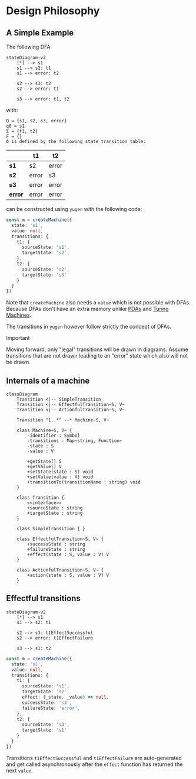 # Design Philosophy

## A Simple Example 

The following DFA

```mermaid
stateDiagram-v2
    [*] --> s1
    s1 --> s2: t1
    s1 --> error: t2
    
    s2 --> s3: t2
    s2 --> error: t1

    s3 --> error: t1, t2
```

with:

```
Q = {s1, s2, s3, error}
q0 = s1
Σ = {t1, t2}
F = {}
δ is defined by the following state transition table:
```

|           | t1    | t2    |
|-----------|-------|-------|
| **s1**    | s2    | error |
| **s2**    | error | s3    |
| **s3**    | error | error |
| **error** | error | error |

can be constructed using `yugen` with the following code:

```ts
const m = createMachine({
  state: 's1',
  value: null,
  transitions: {
    t1: {
      sourceState: 's1',
      targetState: 's2',
    },
    t2: {
      sourceState: 's2',
      targetState: 's3'
    }
  }
})
```

Note that `createMachine` also needs a `value` which is not possible with DFAs.
Because DFAs don't have an extra memory unlike [PDAs](https://en.wikipedia.org/wiki/Pushdown_automaton) and [Turing Machines](https://en.wikipedia.org/wiki/Turing_machine).

The transitions in `yugen` however follow strictly the concept of DFAs.

> [!IMPORTANT]
> Moving forward, only "legal" transitions will be drawn in diagrams. Assume transitions that are not
> drawn leading to an "error" state which also will not be drawn.

## Internals of a machine

```mermaid
classDiagram
    Transition <|-- SimpleTransition 
    Transition <|-- EffectfulTransition~S, V~
    Transition <|-- ActionfulTransition~S, V~
    
    Transition "1..*" --* Machine~S, V~
        
    class Machine~S, V~ {
        -identifier : Symbol
        -transitions : Map~string, Function~
        -state : S
        -value : V
        
        +getState() S
        +getValue() V
        +setState(state : S) void
        +setValue(value : V) void
        +transitionTo(transitionName : string) void
    }
    
    class Transition {
        <<interface>>
        +sourceState : string
        +targetState : string
    }
    
    class SimpleTransition { }

    class EffectfulTransition~S, V~ {
        +successState : string
        +failureState : string
        +effect(state : S, value : V) V
    }

    class ActionfulTransition~S, V~ {
        +action(state : S, value : V) V
    }
```

## Effectful transitions

```mermaid
stateDiagram-v2
    [*] --> s1
    s1 --> s2: t1
        
    s2 --> s3: t1EffectSuccessful
    s2 --> error: t1EffectFailure

    s3 --> s1: t2
```

```ts
const m = createMachine({
  state: 's1',
  value: null,
  transitions: {
    t1: {
      sourceState: 's1',
      targetState: 's2',
      effect: (_state, _value) => null,
      successState: 's3',
      failureState: 'error',
    },
    t2: {
      sourceState: 's3',
      targetState: 's1'
    }
  }
})
```

Transitions `t1EffectSuccessful` and `t1EffectFailure` are auto-generated and get called asynchronously after the
`effect` function has returned the next `value`.